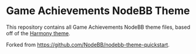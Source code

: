 # Game Achievements NodeBB Theme

This repository contains all Game Achievements NodeBB theme files, based off of the [Harmony theme](https://github.com/NodeBB/nodebb-theme-harmony).

Forked from https://github.com/NodeBB/nodebb-theme-quickstart.